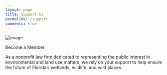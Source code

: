 ```yaml
---
layout: page
title: Support Us
permalink: /support
comments: true
---
```


<div class="row justify-content-between">
<div class="col-md-8 pr-5">

<img class="AdobeStock_406739313.jpeg" src="assets/images/AdobeStock_406739313.jpeg" alt="image">
<p>Become a Member</p> 

<p>As a nonprofit law firm dedicated to representing the public interest in environmental and land use matters, we rely on your support to help ensure the future of Florida’s wetlands, wildlife, and wild places.</p> 
</div> 
